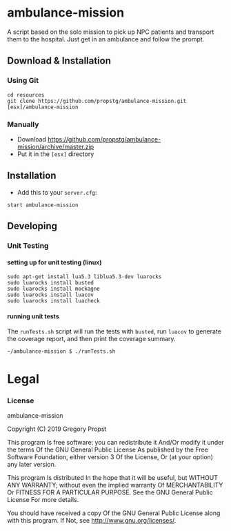 # ambulance-mission
A script based on the solo mission to pick up NPC patients and transport them to the hospital. Just get in an ambulance and follow the prompt.

## Download & Installation

### Using Git
```
cd resources
git clone https://github.com/propstg/ambulance-mission.git [esx]/ambulance-mission
```

### Manually
- Download https://github.com/propstg/ambulance-mission/archive/master.zip
- Put it in the `[esx]` directory

## Installation
- Add this to your `server.cfg`:

```
start ambulance-mission
```

## Developing

### Unit Testing

#### setting up for unit testing (linux)
```
sudo apt-get install lua5.3 liblua5.3-dev luarocks
sudo luarocks install busted
sudo luarocks install mockagne
sudo luarocks install luacov
sudo luarocks install luacheck
```

#### running unit tests
The `runTests.sh` script will run the tests with `busted`, run `luacov` to generate the coverage report, and then print the coverage summary.
```
~/ambulance-mission $ ./runTests.sh
```

# Legal
### License
ambulance-mission

Copyright (C) 2019 Gregory Propst

This program Is free software: you can redistribute it And/Or modify it under the terms Of the GNU General Public License As published by the Free Software Foundation, either version 3 Of the License, Or (at your option) any later version.

This program Is distributed In the hope that it will be useful, but WITHOUT ANY WARRANTY; without even the implied warranty Of MERCHANTABILITY Or FITNESS FOR A PARTICULAR PURPOSE. See the GNU General Public License For more details.

You should have received a copy Of the GNU General Public License along with this program. If Not, see http://www.gnu.org/licenses/.

